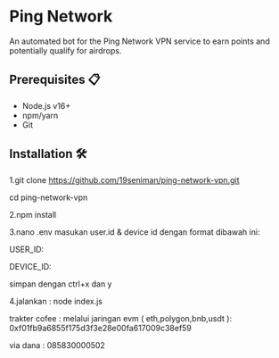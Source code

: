 # Ping Network 

An automated bot for the Ping Network VPN service to earn points and potentially qualify for airdrops.

## Prerequisites 📋

- Node.js v16+
- npm/yarn
- Git

## Installation 🛠️

1.git clone https://github.com/19seniman/ping-network-vpn.git

cd ping-network-vpn

2.npm install


3.nano .env
masukan user.id & device id dengan format dibawah ini:

USER_ID:

DEVICE_ID:

simpan dengan ctrl+x dan y

4.jalankan :
node index.js

trakter cofee :
melalui jaringan evm ( eth,polygon,bnb,usdt ):  0xf01fb9a6855f175d3f3e28e00fa617009c38ef59

via dana : 085830000502
